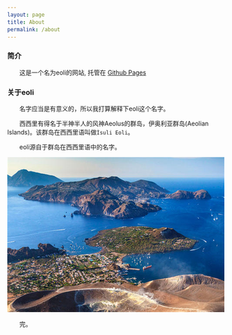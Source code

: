 ```yaml
---
layout: page
title: About
permalink: /about
---
```

### 简介

　　这是一个名为eoli的网站, 托管在 [Github Pages](https://pages.github.com/)



### 关于eoli

　　名字应当是有意义的，所以我打算解释下eoli这个名字。



　　西西里有得名于半神半人的风神Aeolus的群岛，伊奥利亚群岛(Aeolian Islands)。该群岛在西西里语叫做`Ìsuli Eoli`。

　　eoli源自于群岛在西西里语中的名字。

![4b9c6f541a22eebe1794585893b5d12c](/images/pages/4b9c6f541a22eebe1794585893b5d12c.jpg)



　　完。


